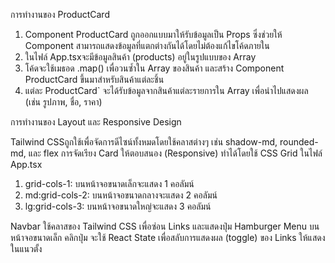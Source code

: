 การทำงานของ ProductCard

1. Component ProductCard ถูกออกแบบมาให้รับข้อมูลเป็น Props ซึ่งช่วยให้ Component สามารถแสดงข้อมูลที่แตกต่างกันได้โดยไม่ต้องแก้ไขโค้ดภายใน
2. ในไฟล์ App.tsxจะมีข้อมูลสินค้า (products) อยู่ในรูปแบบของ Array
3. โค้ดจะใช้เมธอด .map() เพื่อวนซ้ำใน Array ของสินค้า และสร้าง Component ProductCard ขึ้นมาสำหรับสินค้าแต่ละชิ้น
4. แต่ละ ProductCard` จะได้รับข้อมูลจากสินค้าแต่ละรายการใน Array เพื่อนำไปแสดงผล (เช่น รูปภาพ, ชื่อ, ราคา)

การทำงานของ Layout และ Responsive Design

Tailwind CSSถูกใช้เพื่อจัดการดีไซน์ทั้งหมดโดยใช้คลาสต่างๆ เช่น shadow-md, rounded-md, และ flex
การจัดเรียง Card ให้ตอบสนอง (Responsive) ทำได้โดยใช้ CSS Grid ในไฟล์ App.tsx
1. grid-cols-1: บนหน้าจอขนาดเล็กจะแสดง 1 คอลัมน์
2. md:grid-cols-2: บนหน้าจอขนาดกลางจะแสดง 2 คอลัมน์
3. lg:grid-cols-3: บนหน้าจอขนาดใหญ่จะแสดง 3 คอลัมน์

Navbar ใช้คลาสของ Tailwind CSS เพื่อซ่อน Links และแสดงปุ่ม Hamburger Menu บนหน้าจอขนาดเล็ก
คลิกปุ่ม จะใช้ React State เพื่อสลับการแสดงผล (toggle) ของ Links ให้แสดงในแนวตั้ง

